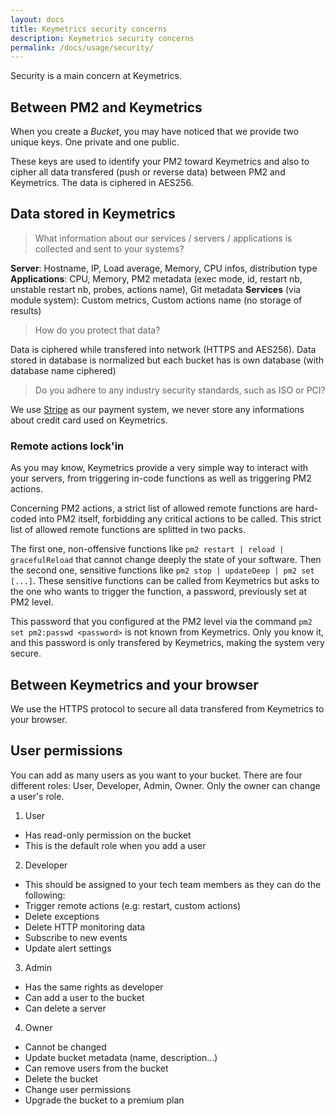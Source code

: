 ```yaml
---
layout: docs
title: Keymetrics security concerns
description: Keymetrics security concerns
permalink: /docs/usage/security/
---
```


Security is a main concern at Keymetrics.

## Between PM2 and Keymetrics

When you create a *Bucket*, you may have noticed that we provide two unique keys. One private and one public.

These keys are used to identify your PM2 toward Keymetrics and also to cipher all data transfered (push or reverse data) between PM2 and Keymetrics. The data is ciphered in AES256.

## Data stored in Keymetrics

> What information about our services / servers / applications is collected and sent to your systems?

**Server**: Hostname, IP, Load average, Memory, CPU infos, distribution type
**Applications**: CPU, Memory, PM2 metadata (exec mode, id, restart nb, unstable restart nb, probes, actions name), Git metadata
**Services** (via module system): Custom metrics, Custom actions name (no storage of results)

> How do you protect that data?

Data is ciphered while transfered into network (HTTPS and AES256). Data stored in database is normalized but each bucket has is own database (with database name ciphered)

> Do you adhere to any industry security standards, such as ISO or PCI?

We use [Stripe](https://stripe.com/) as our payment system, we never store any informations about credit card used on Keymetrics. 

### Remote actions lock'in

As you may know, Keymetrics provide a very simple way to interact with your servers, from triggering in-code functions as well as triggering PM2 actions.

Concerning PM2 actions, a strict list of allowed remote functions are hard-coded into PM2 itself, forbidding any critical actions to be called. This strict list of allowed remote functions are splitted in two packs.

The first one, non-offensive functions like `pm2 restart | reload | gracefulReload` that cannot change deeply the state of your software. Then the second one, sensitive functions like `pm2 stop | updateDeep | pm2 set [...]`. These sensitive functions can be called from Keymetrics but asks to the one who wants to trigger the function, a password, previously set at PM2 level.

This password that you configured at the PM2 level via the command `pm2 set pm2:passwd <password>` is not known from Keymetrics. Only you know it, and this password is only transfered by Keymetrics, making the system very secure.

## Between Keymetrics and your browser

We use the HTTPS protocol to secure all data transfered from Keymetrics to your browser.

## User permissions

You can add as many users as you want to your bucket. There are four different roles: User, Developer, Admin, Owner.
Only the owner can change a user's role.

1. User
  * Has read-only permission on the bucket
  * This is the default role when you add a user

2. Developer
  * This should be assigned to your tech team members as they can do the following:
  * Trigger remote actions (e.g: restart, custom actions)
  * Delete exceptions
  * Delete HTTP monitoring data
  * Subscribe to new events
  * Update alert settings

3. Admin
  * Has the same rights as developer
  * Can add a user to the bucket
  * Can delete a server

4. Owner
  * Cannot be changed
  * Update bucket metadata (name, description...)
  * Can remove users from the bucket
  * Delete the bucket
  * Change user permissions
  * Upgrade the bucket to a premium plan
